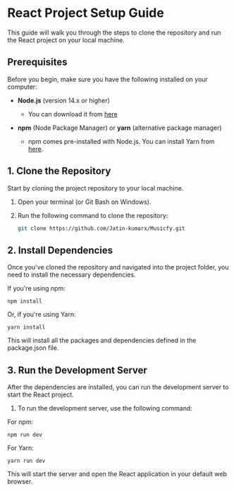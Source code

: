 # React Project Setup Guide

This guide will walk you through the steps to clone the repository and run the React project on your local machine.

## Prerequisites

Before you begin, make sure you have the following installed on your computer:

- **Node.js** (version 14.x or higher)
  - You can download it from [here](https://nodejs.org/)
  
- **npm** (Node Package Manager) or **yarn** (alternative package manager)
  - npm comes pre-installed with Node.js. You can install Yarn from [here](https://yarnpkg.com/).

## 1. Clone the Repository

Start by cloning the project repository to your local machine.

1. Open your terminal (or Git Bash on Windows).
2. Run the following command to clone the repository:

   ```bash
   git clone https://github.com/Jatin-kumarx/Musicfy.git
## 2. Install Dependencies
Once you've cloned the repository and navigated into the project folder, you need to install the necessary dependencies.

 If you're using npm:

    npm install

Or, if you're using Yarn:

    yarn install

This will install all the packages and dependencies defined in the package.json file.

## 3. Run the Development Server
After the dependencies are installed, you can run the development server to start the React project.

1. To run the development server, use the following command:

For npm:

    npm run dev

For Yarn:

    yarn run dev

This will start the server and open the React application in your default web browser.
